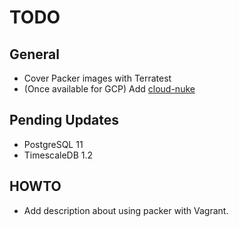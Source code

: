 # TODO

## General

- Cover Packer images with Terratest
- (Once available for GCP) Add [cloud-nuke](https://github.com/gruntwork-io/cloud-nuke)

## Pending Updates

- PostgreSQL 11
- TimescaleDB 1.2

## HOWTO

- Add description about using packer with Vagrant.